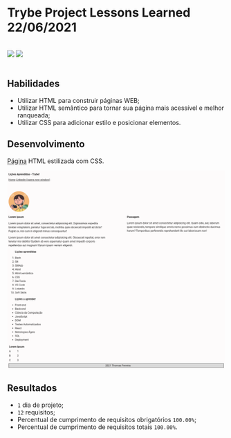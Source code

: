 # Trybe Project Lessons Learned 22/06/2021
<br>
<div style="display: inline_block">
  <img src="https://img.shields.io/badge/css3-0D1117?style=for-the-badge&logo=css3&logoColor=1572B6&logoWidth=20"/>
  <img src="https://img.shields.io/badge/html5-0D1117?style=for-the-badge&logo=html5&logoColor=E34F26&logoWidth=20"/>
</div>
<br>

## Habilidades

- Utilizar HTML para construir páginas WEB;
- Utilizar HTML semântico para tornar sua página mais acessível e melhor ranqueada;
- Utilizar CSS para adicionar estilo e posicionar elementos.

## Desenvolvimento
[Página](https://weltonthomasferreira.github.io/trybe-project-lessons-learned/) HTML estilizada com CSS.


![Imagem do site desenvolvido](./readme/images/print-screen-site.png "Site")

## Resultados

- `1` dia de projeto;
- `12` requisitos;
- Percentual de cumprimento de requisitos obrigatórios `100.00%`;
- Percentual de cumprimento de requisitos totais `100.00%`.
